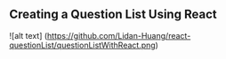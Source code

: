 ## Creating a Question List Using React

![alt text] (https://github.com/Lidan-Huang/react-questionList/questionListWithReact.png)

